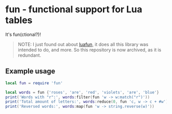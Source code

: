 # fun - functional support for Lua tables

It's fun(ctional?)!

> NOTE: I just found out about [luafun](https://github.com/luafun/luafun), it does all this library was intended to do, and more. So this repository is now archived, as it is redundant.

## Example usage

```lua
local fun = require 'fun'

local words = fun {'roses', 'are', 'red', 'violets', 'are', 'blue'}
print('Words with "r":', words:filter(fun 'w -> w:match("r")'))
print('Total amount of letters:', words:reduce(0, fun 'c, w -> c + #w'))
print('Reversed words:', words:map(fun 'w -> string.reverse(w)'))
```
